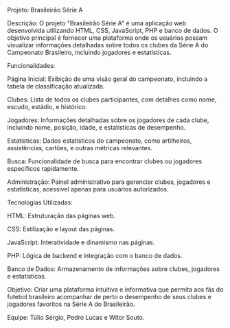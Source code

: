 Projeto: Brasileirão Série A

Descrição: O projeto "Brasileirão Série A" é uma aplicação web desenvolvida utilizando HTML, CSS, JavaScript, PHP e banco de dados. O objetivo principal é fornecer uma plataforma onde os usuários possam visualizar informações detalhadas sobre todos os clubes da Série A do Campeonato Brasileiro, incluindo jogadores e estatísticas.

Funcionalidades:

Página Inicial: Exibição de uma visão geral do campeonato, incluindo a tabela de classificação atualizada.

Clubes: Lista de todos os clubes participantes, com detalhes como nome, escudo, estádio, e histórico.
  
Jogadores: Informações detalhadas sobre os jogadores de cada clube, incluindo nome, posição, idade, e estatísticas de desempenho.
  
Estatísticas: Dados estatísticos do campeonato, como artilheiros, assistências, cartões, e outras métricas relevantes.
  
Busca: Funcionalidade de busca para encontrar clubes ou jogadores específicos rapidamente.
  
Administração: Painel administrativo para gerenciar clubes, jogadores e estatísticas, acessível apenas para usuários autorizados.

Tecnologias Utilizadas:

HTML: Estruturação das páginas web.
  
CSS: Estilização e layout das páginas.
  
JavaScript: Interatividade e dinamismo nas páginas.
  
PHP: Lógica de backend e integração com o banco de dados.
  
Banco de Dados: Armazenamento de informações sobre clubes, jogadores e estatísticas.
  
Objetivo: Criar uma plataforma intuitiva e informativa que permita aos fãs do futebol brasileiro acompanhar de perto o desempenho de seus clubes e jogadores favoritos na Série A do Brasileirão.

Equipe: Túlio Sérgio, Pedro Lucas e Wítor Souto.